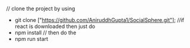 // clone the project by using 
* git clone ["https://github.com/AniruddhGupta1/SocialSphere.git"];
//if react is downloaded then just do 
* npm install 
// then do the 
* npm run start 